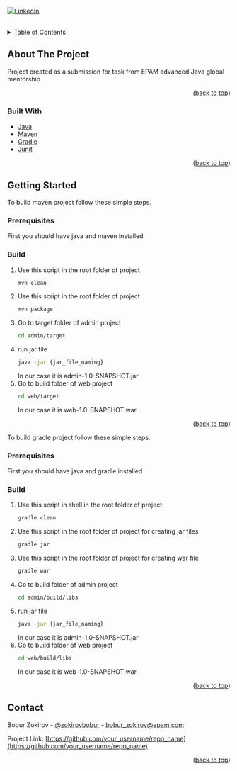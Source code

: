<div id="top"></div>

[![LinkedIn][linkedin-shield]][linkedin-url]



<!-- PROJECT LOGO -->
<br />

<!-- TABLE OF CONTENTS -->
<details>
  <summary>Table of Contents</summary>
  <ol>
    <li>
      <a href="#about-the-project">About The Project</a>
      <ul>
        <li><a href="#built-with">Built With</a></li>
      </ul>
    </li>
    <li>
      <a href="#getting-started">Getting Started</a>
      <ul>
        <li><a href="#prerequisites">Prerequisites</a></li>
      </ul>
    </li>
    <li><a href="#contact">Contact</a></li>
</ol>
</details>



<!-- ABOUT THE PROJECT -->
## About The Project

Project created as a submission for task from EPAM advanced Java global mentorship

<p align="right">(<a href="#top">back to top</a>)</p>

### Built With

* [Java](https://java.com/en/)
* [Maven](https://mvnrepository.com)
* [Gradle](https://docs.gradle.org)
* [Junit](https://junit.org/junit5/)

<p align="right">(<a href="#top">back to top</a>)</p>



<!-- GETTING STARTED -->
## Getting Started

To build maven project follow these simple steps.

### Prerequisites

First you should have java and maven installed

### Build

1. Use this script in the root folder of project
   ```sh
   mvn clean
   ```
2. Use this script in the root folder of project
   ```sh
   mvn package
   ```
3. Go to target folder of admin project
   ```sh
   cd admin/target
   ```
4. run jar file
   ```sh
   java -jar {jar_file_naming}
   ```
   In our case it is admin-1.0-SNAPSHOT.jar
5. Go to build folder of web project
   ```sh
   cd web/target
   ```
   In our case it is web-1.0-SNAPSHOT.war


<p align="right">(<a href="#top">back to top</a>)</p>

To build gradle project follow these simple steps.

### Prerequisites

First you should have java and gradle installed

### Build

1. Use this script in shell in the root folder of project
   ```sh
   gradle clean
   ```
2. Use this script in the root folder of project for creating jar files
   ```sh
   gradle jar
   ```
3. Use this script in the root folder of project for creating war file
   ```sh
   gradle war
   ```
4. Go to build folder of admin project
   ```sh
   cd admin/build/libs
   ```
5. run jar file
   ```sh
   java -jar {jar_file_naming}
   ```
   In our case it is admin-1.0-SNAPSHOT.jar
6. Go to build folder of web project
   ```sh
   cd web/build/libs
   ```
   In our case it is web-1.0-SNAPSHOT.war


<p align="right">(<a href="#top">back to top</a>)</p>



<!-- CONTACT -->
## Contact

Bobur Zokirov - [@zokirovbobur](https://t.me/zokirovbobur) - bobur_zokirov@epam.com

Project Link: [https://github.com/your_username/repo_name](https://github.com/your_username/repo_name)

<p align="right">(<a href="#top">back to top</a>)</p>

<!-- MARKDOWN LINKS & IMAGES -->
<!-- https://www.markdownguide.org/basic-syntax/#reference-style-links -->
[contributors-shield]: https://img.shields.io/github/contributors/othneildrew/Best-README-Template.svg?style=for-the-badge
[contributors-url]: https://github.com/othneildrew/Best-README-Template/graphs/contributors
[forks-shield]: https://img.shields.io/github/forks/othneildrew/Best-README-Template.svg?style=for-the-badge
[forks-url]: https://github.com/othneildrew/Best-README-Template/network/members
[stars-shield]: https://img.shields.io/github/stars/othneildrew/Best-README-Template.svg?style=for-the-badge
[stars-url]: https://github.com/othneildrew/Best-README-Template/stargazers
[issues-shield]: https://img.shields.io/github/issues/othneildrew/Best-README-Template.svg?style=for-the-badge
[issues-url]: https://github.com/othneildrew/Best-README-Template/issues
[license-shield]: https://img.shields.io/github/license/othneildrew/Best-README-Template.svg?style=for-the-badge
[license-url]: https://github.com/othneildrew/Best-README-Template/blob/master/LICENSE.txt
[linkedin-shield]: https://img.shields.io/badge/-LinkedIn-black.svg?style=for-the-badge&logo=linkedin&colorB=555
[linkedin-url]: https://linkedin.com/in/zokirovbobur
[product-screenshot]: images/screenshot.png

